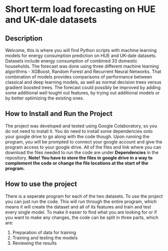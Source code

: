 # Short term load forecasting on HUE and UK-dale datasets

## Description
Welcome, this is where you will find Python scripts with machine learning models for energy consumption prediction on HUE and UK-dale datasets. Datasets include energy consumption of combined 33 domestic households. The forecast was done using three different machine learning algorithms - XGBoost, Random Forest and Recurrent Neural Networks. That combination of models provides comparisons of performance between classical and deep learning models, as well as normal decision trees versus gradient boosted trees. The forecast could possibly be improved by adding some additional well tought out features, by trying out additional models or by better optimizing the existing ones.

## How to Install and Run the Project
The project was developed and tested using Google Colaboratory, so you do not need to install it. You do need to install some dependencies onto your google drive to go along with the code though. Upon running the program, you will be prompted to connect your google account and give the program access to your google drive. All of the files and link where you can download the files needed to run the code are under **Dependencies** in the repository. **Note! You have to store the files in google drive in a way to complement the code or change the file locations at the start of the program.**

## How to use the project
There is a seperate program for each of the two datasets. To use the project you can just run the code. This will run through the entire program, which means it will create the dataset and all of its features and train and test every single model. To make it easier to find what you are looking for or if you want to make any changes, the code can be split in three parts, which are:
1. Preparation of data for training
2. Training and testing the models
3. Reviewing the results
